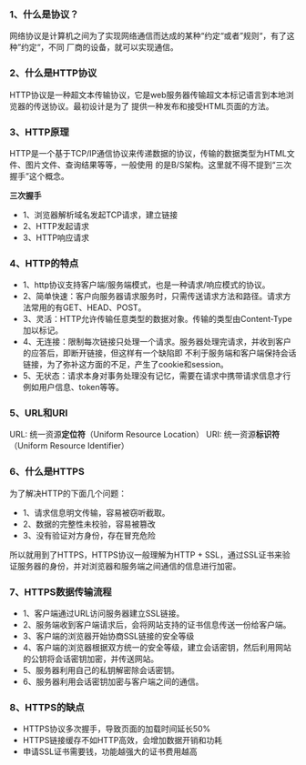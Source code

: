 ### 1、什么是协议？
网络协议是计算机之间为了实现网络通信而达成的某种“约定“或者”规则“，有了这种”约定“，不同
厂商的设备，就可以实现通信。

### 2、什么是HTTP协议
HTTP协议是一种超文本传输协议，它是web服务器传输超文本标记语言到本地浏览器的传送协议。最初设计是为了
提供一种发布和接受HTML页面的方法。

### 3、HTTP原理
HTTP是一个基于TCP/IP通信协议来传递数据的协议，传输的数据类型为HTML文件、图片文件、查询结果等等，一般使用
的是B/S架构。这里就不得不提到“三次握手”这个概念。

**三次握手**  
- 1、浏览器解析域名发起TCP请求，建立链接
- 2、HTTP发起请求
- 3、HTTP响应请求

### 4、HTTP的特点
 - 1、http协议支持客户端/服务端模式，也是一种请求/响应模式的协议。
 - 2、简单快速：客户向服务器请求服务时，只需传送请求方法和路径。请求方法常用的有GET、HEAD、POST。
 - 3、灵活：HTTP允许传输任意类型的数据对象。传输的类型由Content-Type加以标记。
 - 4、无连接：限制每次链接只处理一个请求。服务器处理完请求，并收到客户的应答后，即断开链接，但这样有一个缺陷即
不利于服务端和客户端保持会话链接，为了弥补这方面的不足，产生了cookie和session。
 - 5、无状态：请求本身对事务处理没有记忆，需要在请求中携带请求信息才行例如用户信息、token等等。

### 5、URL和URI

URL: 统一资源**定位符**（Uniform Resource Location）
URI: 统一资源**标识符**（Uniform Resource Identifier）

### 6、什么是HTTPS
为了解决HTTP的下面几个问题：
- 1、请求信息明文传输，容易被窃听截取。
- 2、数据的完整性未校验，容易被篡改
- 3、没有验证对方身份，存在冒充危险

所以就用到了HTTPS，HTTPS协议一般理解为HTTP + SSL，通过SSL证书来验证服务器的身份，并对浏览器和服务端之间通信的信息进行加密。

### 7、HTTPS数据传输流程
- 1、客户端通过URL访问服务器建立SSL链接。
- 2、服务端收到客户端请求后，会将网站支持的证书信息传送一份给客户端。
- 3、客户端的浏览器开始协商SSL链接的安全等级
- 4、客户端的浏览器根据双方统一的安全等级，建立会话密钥，然后利用网站的公钥将会话密钥加密，并传送网站。
- 5、服务器利用自己的私钥解密除会话密钥。
- 6、服务器利用会话密钥加密与客户端之间的通信。

### 8、HTTPS的缺点
- HTTPS协议多次握手，导致页面的加载时间延长50%
- HTTPS链接缓存不如HTTP高效，会增加数据开销和功耗
- 申请SSL证书需要钱，功能越强大的证书费用越高